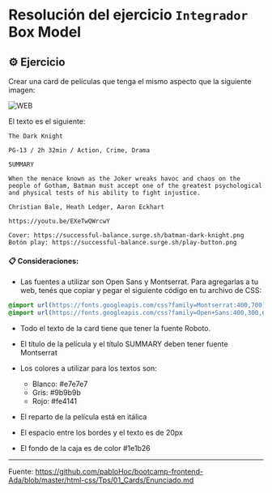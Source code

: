 # Resolución del ejercicio `Integrador` Box Model

## ⚙️ Ejercicio

Crear una card de películas que tenga el mismo aspecto que la siguiente imagen:

![WEB](https://successful-balance.surge.sh/maqueta.png)

El texto es el siguiente:

```
The Dark Knight

PG-13 / 2h 32min / Action, Crime, Drama

SUMMARY

When the menace known as the Joker wreaks havoc and chaos on the people of Gotham, Batman must accept one of the greatest psychological and physical tests of his ability to fight injustice.

Christian Bale, Heath Ledger, Aaron Eckhart

https://youtu.be/EXeTwQWrcwY

Cover: https://successful-balance.surge.sh/batman-dark-knight.png
Botón play: https://successful-balance.surge.sh/play-button.png
```

#### 📋 Consideraciones:

- Las fuentes a utilizar son Open Sans y Montserrat. Para agregarlas a tu web, tenés que copiar y pegar el siguiente código en tu archivo de CSS:

```css
@import url(https://fonts.googleapis.com/css?family=Montserrat:400,700);
@import url(https://fonts.googleapis.com/css?family=Open+Sans:400,300,600,700,800,300italic,400italic,600italic,700italic,800italic);
```

- Todo el texto de la card tiene que tener la fuente Roboto.

- El título de la película y el título SUMMARY deben tener fuente Montserrat

- Los colores a utilizar para los textos son:

  - Blanco: #e7e7e7
  - Gris: #9b9b9b
  - Rojo: #fe4141

- El reparto de la película está en itálica

- El espacio entre los bordes y el texto es de 20px

- El fondo de la caja es de color #1e1b26

---

Fuente: https://github.com/pabloHoc/bootcamp-frontend-Ada/blob/master/html-css/Tps/01_Cards/Enunciado.md
